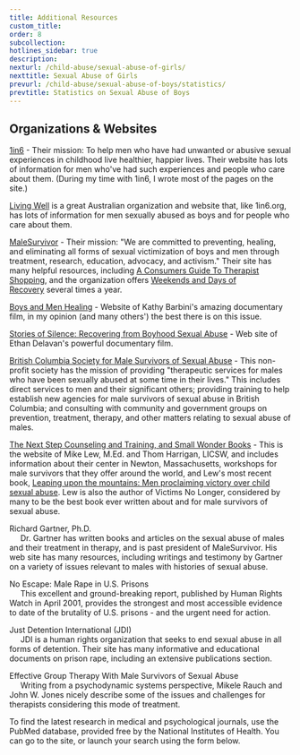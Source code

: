 ```yaml
---
title: Additional Resources
custom_title:
order: 8
subcollection:
hotlines_sidebar: true
description:
nexturl: /child-abuse/sexual-abuse-of-girls/
nexttitle: Sexual Abuse of Girls
prevurl: /child-abuse/sexual-abuse-of-boys/statistics/
prevtitle: Statistics on Sexual Abuse of Boys
---
```



## Organizations & Websites

[1in6](https://www.1in6.org) - Their mission: To help men who have had unwanted or abusive sexual experiences in childhood live healthier, happier lives. Their website has lots of information for men who've had such experiences and people who care about them. (During my time with 1in6, I wrote most of the pages on the site.)

[Living Well](https://www.livingwell.org.au/) is a great Australian organization and website that, like 1in6.org, has lots of information for men sexually abused as boys and for people who care about them.

[MaleSurvivor](http://www.malesurvivor.org/) - Their mission: "We are committed to preventing, healing, and eliminating all forms of sexual victimization of boys and men through treatment, research, education, advocacy, and activism." Their site has many helpful resources, including [A Consumers Guide To Therapist Shopping](http://www.malesurvivor.org/consumers-guide/), and the organization offers [Weekends and Days of Recovery](http://www.malesurvivor.org/weekends-of-recovery/)&nbsp;several times a year.

[Boys and Men Healing](http://bigvoicepictures.com/production-3/boys-and-men-healing/) - Website of Kathy Barbini's amazing documentary film, in my opinion (and many others') the best there is on this issue.

[Stories of Silence: Recovering from Boyhood Sexual Abuse](http://www.storiesofsilence.org/) - Web site of Ethan Delavan's powerful documentary film.

[British Columbia Society for Male Survivors of Sexual Abuse](http://bc-malesurvivors.com/) - This non-profit society has the mission of providing "therapeutic services for males who have been sexually abused at some time in their lives." This includes direct services to men and their significant others; providing training to help establish new agencies for male survivors of sexual abuse in British Columbia; and consulting with community and government groups on prevention, treatment, therapy, and other matters relating to sexual abuse of males.

[The Next Step Counseling and Training, and Small Wonder Books](http://www.nextstepcounseling.org/) - This is the website of Mike Lew, M.Ed. and Thom Harrigan, LICSW, and includes information about their center in Newton, Massachusetts, workshops for male survivors that they offer around the world, and Lew's most recent book, [Leaping upon the mountains: Men proclaiming victory over child sexual abuse](http://www.nextstepcounseling.org/books2.htm#leaping). Lew is also the author of Victims No Longer, considered by many to be the best book ever written about and for male survivors of sexual abuse.

Richard Gartner, Ph.D.
<br>&nbsp; &nbsp; &nbsp;Dr. Gartner has written books and articles on the sexual abuse of males and their treatment in therapy, and is past president of MaleSurvivor. His web site has many resources, including writings and testimony by Gartner on a variety of issues relevant to males with histories of sexual abuse.

No Escape: Male Rape in U.S. Prisons
<br>&nbsp; &nbsp; &nbsp;This excellent and ground-breaking report, published by Human Rights Watch in April 2001, provides the strongest and most accessible evidence to date of the brutality of U.S. prisons - and the urgent need for action.

Just Detention International (JDI)
<br>&nbsp; &nbsp; &nbsp;JDI is a human rights organization that seeks to end sexual abuse in all forms of detention. Their site has many informative and educational documents on prison rape, including an extensive publications section.

Effective Group Therapy With Male Survivors of Sexual Abuse
<br>&nbsp; &nbsp; &nbsp;Writing from a psychodynamic systems perspective, Mikele Rauch and John W. Jones nicely describe some of the issues and challenges for therapists considering this mode of treatment.

To find the latest research in medical and psychological journals, use the PubMed database, provided free by the National Institutes of Health. You can go to the site, or launch your search using the form below.